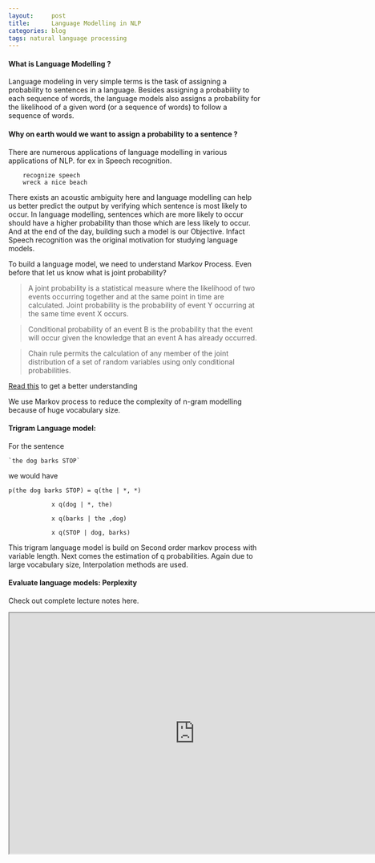 ```yaml
---
layout:     post
title:      Language Modelling in NLP
categories: blog  
tags: natural language processing
---
```



#### What is Language Modelling ?

Language modeling in very simple terms is the task of assigning a probability to sentences in a language. Besides assigning a probability to each sequence of words, the language models also assigns a probability for the likelihood of a given word (or a sequence of words) to follow a sequence of words.

<!--break-->

#### Why on earth would we want to assign a probability to a sentence ?

There are numerous applications of language modelling in various applications of NLP.
for ex in Speech recognition.

		recognize speech
		wreck a nice beach

There exists an acoustic ambiguity here and language modelling can help us better predict the output by verifying which sentence is most likely to occur. In language modelling, sentences which are more likely to occur should have a higher probability than those which are less likely to occur. And at the end of the day, building such a model is our Objective. Infact Speech recognition was the original motivation for studying language models.


To build a language model, we need to understand Markov Process. Even before that let us know what is joint probability?

> A joint probability is a statistical measure where the likelihood of two events occurring together and at the same point in time are calculated. Joint probability is the probability of event Y occurring at the same time event X occurs.

> Conditional probability of an event B is the probability that the event will occur given the knowledge that an event A has already occurred.

> Chain rule permits the calculation of any member of the joint distribution of a set of random variables using only conditional probabilities. 

[Read this](https://www.ibm.com/developerworks/community/blogs/nlp/entry/the_chain_rule_of_probability?lang=en) to get a better understanding

We use Markov process to reduce the complexity of n-gram modelling because of huge vocabulary size. 

#### Trigram Language model:
For the sentence

	`the dog barks STOP`

we would have

	p(the dog barks STOP) = q(the | *, *)

				x q(dog | *, the)

				x q(barks | the ,dog)

				x q(STOP | dog, barks)


This trigram language model is build on Second order markov process with variable length. Next comes the estimation of q probabilities.	Again due to large vocabulary size, Interpolation methods are used.


#### Evaluate language models: Perplexity






Check out complete lecture notes here.

<iframe src="https://drive.google.com/file/d/1gQDlKnLRyGrJwlOq1eHx_v9IiGOlkfvC/preview" width="740" height="480"></iframe>



